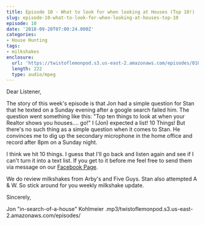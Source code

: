 ```yaml
---
title: Episode 10 - What to look for when looking at Houses (Top 10!)
slug: episode-10-what-to-look-for-when-looking-at-houses-top-10
episode: 10
date: '2018-09-20T07:00:24.000Z'
categories:
- House Hunting
tags:
- milkshakes
enclosure:
  url: 'https://twistoflemonpod.s3.us-east-2.amazonaws.com/episodes/010-lwatol-20180919.mp3 '
  length: 222
  type: audio/mpeg
---
```


Dear Listener,

The story of this week's episode is that Jon had a simple question for Stan that he texted on a Sunday evening after a google search failed him. The question went something like this: "Top ten things to look at when your Realtor shows you houses.... go!" I (Jon) expected a list! 10 Things! But there's no such thing as a simple question when it comes to Stan. He convinces me to dig up the secondary microphone in the home office and record after 8pm on a Sunday night.

I think we hit 10 things. I guess that I'll go back and listen again and see if I can't turn it into a text list. If you get to it before me feel free to send them via message on our [Facebook Page](https://facebook.com/twistoflemonpod).

We do review milkshakes from Arby's and Five Guys. Stan also attempted A & W. So stick around for you weekly milkshake update.

Sincerely,

Jon "in-search-of-a-house" Kohlmeier
.mp3/twistoflemonpod.s3.us-east-2.amazonaws.com/episodes/
